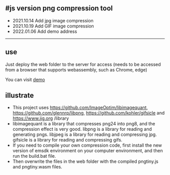 #js version png compression tool
---
   - 2021.10.14 Add jpg image compression
   - 2021.10.19 Add GIF image compression
   - 2022.01.06 Add demo address
---
## use

Just deploy the web folder to the server for access (needs to be accessed from a browser that supports webassembly, such as Chrome, edge)

You can visit [demo](https://h5.skyfish.me/pngtiny/)

## illustrate

- This project uses https://github.com/ImageOptim/libimagequant, https://github.com/glennrp/libpng, https://github.com/kohler/gifsicle and https://www.ijg.org /library
- libimagequant is a library that compresses png24 into png8, and the compression effect is very good. libpng is a library for reading and generating pngs. libjpeg is a library for reading and compressing jpg. gifsicle is a library for reading and compressing gifs.
- If you need to compile your own compression code, first install the new version of emsdk environment on your computer environment, and then run the build.bat file.
- Then overwrite the files in the web folder with the compiled pngtiny.js and pngtiny.wasm files.
